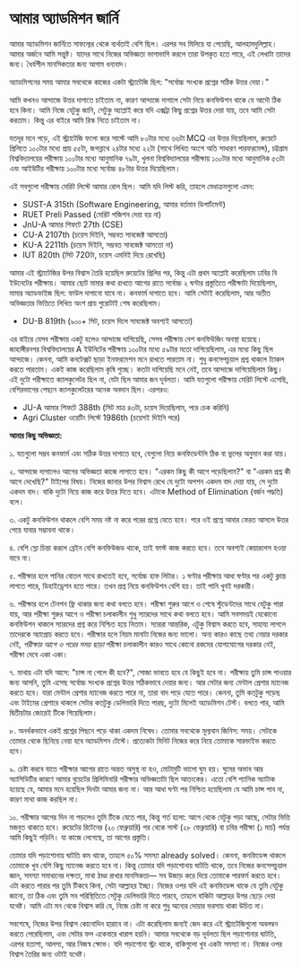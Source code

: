 # আমার অ্যাডমিশন জার্নি

আমার অ্যাডমিশন জার্নিতে সাফল্যের থেকে ব্যর্থতাই বেশি ছিল। এরপর সব মিলিয়ে যা পেয়েছি, আলহামদুলিল্লাহ। আমার অর্জনে আমি সন্তুষ্ট। যাদের সাথে নিজের অভিজ্ঞতা ভাগাভাগি করলে তারা উপকৃত হতে পারে, এই লেখাটা তাদের জন্য। ধৈর্যশীল মানসিকতার জন্য আগাম ধন্যবাদ।

অ্যাডমিশনের সময় আমার সবথেকে কাজের একটা স্ট্র্যাটেজি ছিল: "সর্বোচ্চ সংখ্যক প্রশ্নের সঠিক উত্তর দেয়া।"

আমি কখনও আন্দাজে উত্তর দাগাতে চাইতাম না, কারণ আন্দাজে দাগালে সেটা নিয়ে কনফিউশন থাকে যে আদৌ ঠিক হবে কিনা। আমি নিজে যেটুকু জানি, সেটুকু অ্যাপ্লাই করে যদি এক্সট্রা কিছু প্রশ্নের উত্তর দেয়া যায়, তবে আমি সেটা করতাম। কিন্তু এর বাইরে আমি রিস্ক নিতে চাইতাম না।

যতদূর মনে পড়ে, এই স্ট্র্যাটেজি ফলো করে সাস্টে আমি ৮০টার মধ্যে ৬৬টা MCQ এর উত্তর দিয়েছিলাম, রুয়েটে প্রিলিতে ১০০টার মধ্যে প্রায় ৫৫টা, জগন্নাথে ২৪টার মধ্যে ২২টা (সাথে লিখিত অংশে অতি সাধারণ পারফরমেন্স), চট্টগ্রাম বিশ্ববিদ্যালয়ের পরীক্ষায় ১০০টার মধ্যে আনুমানিক ৭৯টা, খুলনা বিশ্ববিদ্যালয়ের পরীক্ষায় ১০০টার মধ্যে আনুমানিক ৫৩টা এবং আইউটির পরীক্ষায় ১০০টার মধ্যে সর্বোচ্চ ৪৮টার উত্তর দিয়েছিলাম।

এই সবগুলো পরীক্ষায় মেরিট লিস্টে আমার রোল ছিল। আমি যদি লিস্ট করি, তাহলে মেধাক্রমগুলো এমন:
- SUST-A 315th (Software Engineering, আমার বর্তমান ডিপার্টমেন্ট)
- RUET Preli Passed (মেরিট পজিশন দেয়া হয় না)
- JnU-A আমার শিফটে 27th (CSE)
- CU-A 2107th (চয়েস দিইনি, সম্ভবত সাবজেক্ট আসতো)
- KU-A 2211th (চয়েস দিইনি, সম্ভবত সাবজেক্ট আসতো না)
- IUT 820th (সিট 720টা, চয়েস এমনিই দিয়ে রেখেছি)

আমার এই স্ট্র্যাটেজির উপর বিশ্বাস তৈরি হয়েছিল রুয়েটের প্রিলির পর, কিন্তু এটা প্রথম অ্যাপ্লাই করেছিলাম ঢাবির বি ইউনেটের পরীক্ষায়। আমার ছোট মামার কথা রাখতে আগের রাতে সর্বোচ্চ ২ ঘণ্টার প্রস্তুতিতে পরীক্ষাটা দিয়েছিলাম, মামার অ্যাডভাইজ ছিল: ফাউল দাগানো যাবে না। কনফার্ম দাগাতে হবে। আমি সেটাই করেছিলাম, আর অতীত অভিজ্ঞতার ভিত্তিতে লিখিত অংশ প্রায় পুরোটাই শেষ করেছিলাম।
- DU-B 819th (৯০০+ সিট, চয়েস দিলে সাবজেক্ট অবশ্যই আসতো)

এর বাইরে যেসব পরীক্ষায় একটু হলেও আন্দাজে দাগিয়েছি, সেসব পরীক্ষায় বেশ কনফিউজিং অবস্থা হয়েছে। জাহাঙ্গীরনগর বিশ্ববিদ্যালয়ের A ইউনিটের পরীক্ষায় ১০০টার মধ্যে ৫৯টার মতো দাগিয়েছিলাম, এর মধ্যে কিছু ছিল আন্দাজে। কেননা, আমি কনটেক্সট ছাড়া ইনফরমেশন মনে রাখতে পারতাম না। শুধু কনসেপচুয়াল প্রশ্ন থাকলে ট্যাকল করতে পারতাম। একই কাজ করেছিলাম কৃষি গুচ্ছে। কতটা দাগিয়েছি মনে নেই, তবে আন্দাজে দাগিয়েছিলাম কিছু। এই দুটো পরীক্ষাতে ক্যালকুলেটর ছিল না, যেটা ছিল আমার জন দূর্বলতা। আমি যতগুলো পরীক্ষায় মেরিট লিস্টে এসেছি, বেশিরভাগের পেছনে ক্যালকুলেটরের অনেক অবদান ছিল। এরপরও:
- JU-A আমার শিফটে 388th (সিট মাত্র ৪৩টা, চয়েস দিয়েছিলাম, পরে চেক করিনি)
- Agri Cluster ওয়েটিং লিস্টে 1986th (চয়েসই দিইনি পরে)

**আমার কিছু অভিজ্ঞতা:**

১. যতগুলো সম্ভব কনফার্ম এবং সঠিক উত্তর দাগাতে হবে, যেগুলো নিয়ে কনফিডেন্টলি ঠিক বা ভুলের অনুমান করা যায়।

২. আন্দাজে দাগালেও আগের অভিজ্ঞতা কাজে লাগাতে হবে। "এরকম কিছু কী আগে পড়েছিলাম?" বা "এরকম প্রশ্ন কী আগে দেখেছি?" টাইপের বিষয়। নিজের জানার উপর বিশ্বাস রেখে যে দুটো অপশন একদম বাদ দেয়া যায়, সে দুটো একদম বাদ। বাকি দুটো নিয়ে কাজ করে উত্তর দিতে হবে। এটাকে Method of Elimination (বর্জন পদ্ধতি) বলে।

৩. একটু কনফিউশন থাকলে বেশি সময় নষ্ট না করে পরের প্রশ্নে যেতে হবে। পরে ওই প্রশ্নে আবার ফেরত আসলে উত্তর পেয়ে যাবার সম্ভাবনা থাকে।

৪. বেশি স্লো চিন্তা করলে ব্রেইন বেশি কনফিউজড থাকে, তাই ফাস্ট কাজ করতে হবে। তবে অবশ্যই কেয়ারলেস হওয়া যাবে না।

৫. পরীক্ষার হলে পানির বোতল সাথে রাখতেই হবে, সর্বোচ্চ হাফ লিটার। ১ ঘণ্টার পরীক্ষায় আধা ঘণ্টার পর একটু ক্লান্ত লাগতে পারে, ডিহাইড্রেশন হতে পারে। তখন প্রশ্ন নিয়ে কনফিউশন বেশি হয়। তাই পানি খুবই দরকারী।

৬. পরীক্ষার হলে টেনশন ফ্রি থাকার জন্য কথা বলতে হবে। পরীক্ষা শুরুর আগে ও শেষে স্টুডেন্টদের সাথে যেটুকু পারা যায়, আর পরীক্ষা শুরুর আগে ও পরীক্ষা চলাকালীন শুধু স্যারদের সাথে কথা বলতে হবে। আমি সবসময়ই যেকোনো কনফিউশন থাকলে স্যারদের প্রশ্ন করে নিশ্চিত হয়ে নিতাম। স্যাররা আন্তরিক, এটুকু বিশ্বাস করতে হবে, সাহায্য লাগলে তাদেরকে অ্যাপ্রোচ করতে হবে। পরীক্ষার হলে নিয়ম মানাটা নিজের জন্য ভালো। অন্য কারও কাছে তথ্য নেয়ার দরকার নেই, _পরীক্ষার আগে ও পরের সময় ছাড়া_ পরীক্ষা চলাকালীন কারও সাথে কোনো রকমের যোগাযোগের দরকার নেই, পরীক্ষা দেবে একা একা।

৭. মাথায় এটা যদি আসে: "চান্স না পেলে কী হবে?", সোজা ভাবতে হবে যে কিছুই হবে না। পরীক্ষায় তুমি চান্স পাওয়ার জন্য আসনি, তুমি এসেছ সর্বোচ্চ সংখ্যক প্রশ্নের উত্তর সঠিকভাবে দেয়ার জন্য। আর সেটার জন্য মেন্টাল প্রেশার ম্যানেজ করতে হবে। যারা মেন্টাল প্রেশার ম্যানেজ করতে পারে না, তারা বাদ পড়ে যেতে পারে। কেননা, তুমি কতটুকু পড়েছ এবং টাইমের প্রেশারে থাকলে সেটার কতটুকু ডেলিভারি দিতে পারছ, দুটো মিলেই অ্যাডমিশন টেস্ট। বলতে পার, আমি দ্বিতীয়টার জোরেই টিকে গিয়েছিলাম।

৮. অনর্থকভাবে একই প্রশ্নের পিছনে পড়ে থাকা একদম নিষেধ। তোমার সবথেকে মূল্যবান জিনিস: সময়। সেটাকে তোমার থেকে ছিনিয়ে নেয়া হবে অ্যাডমিশন টেস্টে। প্রত্যেকটা মিনিট নিজের করে নিয়ে তোমাকে সারভাইভ করতে হবে।

৯. চেষ্টা করবে যাতে পরীক্ষার আগের রাতে অন্তত অসুস্থ না হও, মোটামুটি ভালো ঘুম হয়। ঘুমের অভাব আর অ্যাসিডিটির কারণে আমার বুয়েটের প্রিলিমিনারি পরীক্ষার অভিজ্ঞতাটা ছিল আতংকের। এতো বেশি প্যানিক অ্যাটাক হয়েছে যে, আমার মনে হয়েছিল দিনটা আমার জন্য না। আর আধা ঘণ্টা পর নিশ্চিত হয়েছিলাম যে আমি চান্স পাব না, কারণ মাথা কাজ করছিল না।

১০. পরীক্ষার আগের দিন না পড়লেও তুমি টিকে যেতে পার, কিন্তু শর্ত হলো: আগে থেকে যেটুকু পড়া আছে, সেটার ভিত্তি মজবুত থাকতে হবে। রুয়েটের রিটেনের (২০ ফেব্রুয়ারি) পর থেকে সাস্ট (২৮ ফেব্রুয়ারি) বা চবির পরীক্ষা (১ মার্চ) পর্যন্ত আমি কিছুই পড়িনি। যা কাজে লেগেছে, তা আগের প্রস্তুতি।

তোমার যদি পড়াশোনায় ঘাটতি কম থাকে, তাহলে ৫০% সমস্যা already solved। কেননা, কনফিডেন্স থাকলে তোমাকে খুব বেশি কিছু ম্যানেজ করতে হবে না। কিন্তু তোমার যদি পড়াশোনায় ঘাটতি থাকে, তবে নিজের কনসেপচুয়াল জ্ঞান, সমস্যা সমাধানের দক্ষতা, মাথা ঠাণ্ডা রাখার মানসিকতা— সব উজাড় করে দিয়ে তোমাকে পারফর্ম করতে হবে। এটা করতে পারার পর তুমি টিকবে কিনা, সেটা আল্লাহর ইচ্ছা। নিজের ওপর যদি এই কনফিডেন্স থাকে যে তুমি যেটুকু জানো, তা ঠিক এবং তুমি সব পরিস্থিতিতে সেটুকু ডেলিভারি দিতে পারবে, তাহলে বাকিটা আল্লাহর উপর ছেড়ে দেয়া যথেষ্ট। আমি এটা মন থেকে বিশ্বাস করি যে, নিজে চেষ্টা না করে শুধু অন্যের দোয়ার ভরসায় থাকা উচিত না।

সবশেষে, নিজের উপর বিশ্বাস কোনোদিন হারাবে না। এটা করেছিলাম জন্যই জেদ করে এই স্ট্র্যাটেজিগুলো অবলম্বন করতে পেরেছিলাম, এবং সেটার ফল একেবারে খারাপ হয়নি। আমার সবথেকে বড় দূর্বলতা ছিল পড়াশোনার ঘাটতি, এরপর হতাশা, আলস্য, আর নিজস্ব ক্ষোভ। যদি পড়াশোনা স্ট্রং থাকে, বাকিগুলো খুব একটা সমস্যা না। নিজের ওপর বিশ্বাস তৈরির জন্য ওটাই যথেষ্ট।
